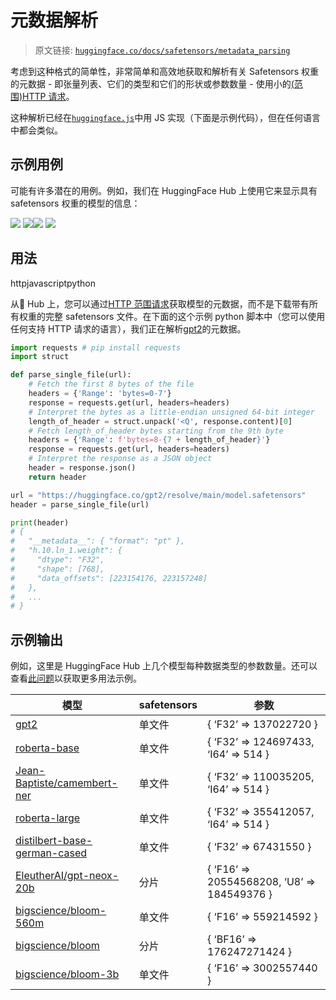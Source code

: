 # 元数据解析

> 原文链接: [`huggingface.co/docs/safetensors/metadata_parsing`](https://huggingface.co/docs/safetensors/metadata_parsing)

考虑到这种格式的简单性，非常简单和高效地获取和解析有关 Safetensors 权重的元数据 - 即张量列表、它们的类型和它们的形状或参数数量 - 使用小的[(范围)HTTP 请求](https://developer.mozilla.org/en-US/docs/Web/HTTP/Range_requests)。

这种解析已经在[`huggingface.js`](https://huggingface.co/docs/huggingface.js/main/en/hub/modules#parsesafetensorsmetadata)中用 JS 实现（下面是示例代码），但在任何语言中都会类似。

## 示例用例

可能有许多潜在的用例。例如，我们在 HuggingFace Hub 上使用它来显示具有 safetensors 权重的模型的信息：

![](img/555be3a5ebb40fdd1a0fbd5277d15b1a.png) ![](img/1feaa6e3290eb5ae97b1e2e5279e0de1.png)![](img/213783eaa480d7a50c99889522778fdd.png) ![](img/b63c0bdd195755851d17295e7a367d1b.png)

## 用法

httpjavascriptpython

从🤗 Hub 上，您可以通过[HTTP 范围请求](https://developer.mozilla.org/en-US/docs/Web/HTTP/Range_requests)获取模型的元数据，而不是下载带有所有权重的完整 safetensors 文件。在下面的这个示例 python 脚本中（您可以使用任何支持 HTTP 请求的语言），我们正在解析[gpt2](https://huggingface.co/gpt2/blob/main/model.safetensors)的元数据。

```py
import requests # pip install requests
import struct

def parse_single_file(url):
    # Fetch the first 8 bytes of the file
    headers = {'Range': 'bytes=0-7'}
    response = requests.get(url, headers=headers)
    # Interpret the bytes as a little-endian unsigned 64-bit integer
    length_of_header = struct.unpack('<Q', response.content)[0]
    # Fetch length_of_header bytes starting from the 9th byte
    headers = {'Range': f'bytes=8-{7 + length_of_header}'}
    response = requests.get(url, headers=headers)
    # Interpret the response as a JSON object
    header = response.json()
    return header

url = "https://huggingface.co/gpt2/resolve/main/model.safetensors"
header = parse_single_file(url)

print(header)
# {
#   "__metadata__": { "format": "pt" },
#   "h.10.ln_1.weight": {
#     "dtype": "F32",
#     "shape": [768],
#     "data_offsets": [223154176, 223157248]
#   },
#   ...
# }
```

## 示例输出

例如，这里是 HuggingFace Hub 上几个模型每种数据类型的参数数量。还可以查看[此问题](https://github.com/huggingface/safetensors/issues/44)以获取更多用法示例。

| 模型 | safetensors | 参数 |
| --- | --- | --- |
| [gpt2](https://huggingface.co/gpt2?show_tensors=true) | 单文件 | { ‘F32’ => 137022720 } |
| [roberta-base](https://huggingface.co/roberta-base?show_tensors=true) | 单文件 | { ‘F32’ => 124697433, ‘I64’ => 514 } |
| [Jean-Baptiste/camembert-ner](https://huggingface.co/Jean-Baptiste/camembert-ner?show_tensors=true) | 单文件 | { ‘F32’ => 110035205, ‘I64’ => 514 } |
| [roberta-large](https://huggingface.co/roberta-large?show_tensors=true) | 单文件 | { ‘F32’ => 355412057, ‘I64’ => 514 } |
| [distilbert-base-german-cased](https://huggingface.co/distilbert-base-german-cased?show_tensors=true) | 单文件 | { ‘F32’ => 67431550 } |
| [EleutherAI/gpt-neox-20b](https://huggingface.co/EleutherAI/gpt-neox-20b?show_tensors=true) | 分片 | { ‘F16’ => 20554568208, ‘U8’ => 184549376 } |
| [bigscience/bloom-560m](https://huggingface.co/bigscience/bloom-560m?show_tensors=true) | 单文件 | { ‘F16’ => 559214592 } |
| [bigscience/bloom](https://huggingface.co/bigscience/bloom?show_tensors=true) | 分片 | { ‘BF16’ => 176247271424 } |
| [bigscience/bloom-3b](https://huggingface.co/bigscience/bloom-3b?show_tensors=true) | 单文件 | { ‘F16’ => 3002557440 } |
